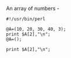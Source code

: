 
An array of numbers -

~~~~~~~~
#!/usr/bin/perl

@A=(10, 20, 30, 40, 3);
print $A[2],"\n";
@A=();

print $A[2],"\n";
~~~~~~~~

